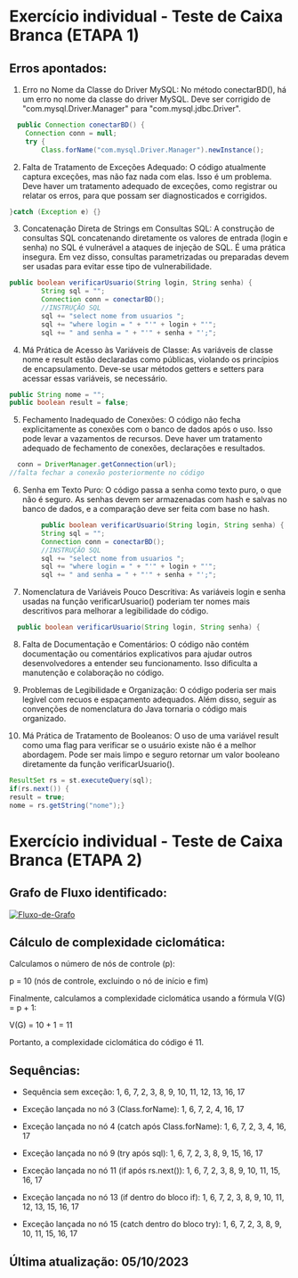 # Exercício individual - Teste de Caixa Branca (ETAPA 1)

## Erros apontados:

1) Erro no Nome da Classe do Driver MySQL:
No método conectarBD(), há um erro no nome da classe do driver MySQL. Deve ser corrigido de "com.mysql.Driver.Manager" para "com.mysql.jdbc.Driver".
```java
  public Connection conectarBD() {
	Connection conn = null;
	try {
		Class.forName("com.mysql.Driver.Manager").newInstance();
```

2) Falta de Tratamento de Exceções Adequado:
O código atualmente captura exceções, mas não faz nada com elas. Isso é um problema. Deve haver um tratamento adequado de exceções, como registrar ou relatar os erros, para que possam ser diagnosticados e corrigidos.
```java
}catch (Exception e) {}
```

3) Concatenação Direta de Strings em Consultas SQL:
A construção de consultas SQL concatenando diretamente os valores de entrada (login e senha) no SQL é vulnerável a ataques de injeção de SQL. É uma prática insegura. Em vez disso, consultas parametrizadas ou preparadas devem ser usadas para evitar esse tipo de vulnerabilidade.
```java
public boolean verificarUsuario(String login, String senha) {
		String sql = "";
		Connection conn = conectarBD();
		//INSTRUÇÃO SQL
		sql += "select nome from usuarios ";
		sql += "where login = " + "'" + login + "'";
		sql += " and senha = " + "'" + senha + "';";
```

4) Má Prática de Acesso às Variáveis de Classe:
As variáveis de classe nome e result estão declaradas como públicas, violando os princípios de encapsulamento. Deve-se usar métodos getters e setters para acessar essas variáveis, se necessário.
```java
public String nome = "";
public boolean result = false;
```

5) Fechamento Inadequado de Conexões:
O código não fecha explicitamente as conexões com o banco de dados após o uso. Isso pode levar a vazamentos de recursos. Deve haver um tratamento adequado de fechamento de conexões, declarações e resultados.
```java
  conn = DriverManager.getConnection(url);
//falta fechar a conexão posteriormente no código
```

6) Senha em Texto Puro:
O código passa a senha como texto puro, o que não é seguro. As senhas devem ser armazenadas com hash e salvas no banco de dados, e a comparação deve ser feita com base no hash.
```java
        public boolean verificarUsuario(String login, String senha) {
		String sql = "";
		Connection conn = conectarBD();
		//INSTRUÇÃO SQL
		sql += "select nome from usuarios ";
		sql += "where login = " + "'" + login + "'";
		sql += " and senha = " + "'" + senha + "';";
```

7) Nomenclatura de Variáveis Pouco Descritiva:
As variáveis login e senha usadas na função verificarUsuario() poderiam ter nomes mais descritivos para melhorar a legibilidade do código.
```java
  public boolean verificarUsuario(String login, String senha) {
```

8) Falta de Documentação e Comentários:
O código não contém documentação ou comentários explicativos para ajudar outros desenvolvedores a entender seu funcionamento. Isso dificulta a manutenção e colaboração no código.

9) Problemas de Legibilidade e Organização:
O código poderia ser mais legível com recuos e espaçamento adequados. Além disso, seguir as convenções de nomenclatura do Java tornaria o código mais organizado.

10) Má Prática de Tratamento de Booleanos:
O uso de uma variável result como uma flag para verificar se o usuário existe não é a melhor abordagem. Pode ser mais limpo e seguro retornar um valor booleano diretamente da função verificarUsuario().
```java
ResultSet rs = st.executeQuery(sql);
if(rs.next()) {
result = true;
nome = rs.getString("nome");}
```
# Exercício individual - Teste de Caixa Branca (ETAPA 2)

## Grafo de Fluxo identificado:
<a href="https://ibb.co/phVbGMj"><img src="https://i.ibb.co/9ZKcz1H/Fluxo-de-Grafo.png" alt="Fluxo-de-Grafo" border="0"></a>

## Cálculo de complexidade ciclomática:

Calculamos o número de nós de controle (p):

p = 10 (nós de controle, excluindo o nó de início e fim)

Finalmente, calculamos a complexidade ciclomática usando a fórmula V(G) = p + 1:

V(G) = 10 + 1 = 11

Portanto, a complexidade ciclomática do código é 11.

## Sequências:

- Sequência sem exceção:
1, 6, 7, 2, 3, 8, 9, 10, 11, 12, 13, 16, 17

- Exceção lançada no nó 3 (Class.forName):
1, 6, 7, 2, 4, 16, 17

- Exceção lançada no nó 4 (catch após Class.forName):
1, 6, 7, 2, 3, 4, 16, 17

- Exceção lançada no nó 9 (try após sql):
1, 6, 7, 2, 3, 8, 9, 15, 16, 17

- Exceção lançada no nó 11 (if após rs.next()):
1, 6, 7, 2, 3, 8, 9, 10, 11, 15, 16, 17

- Exceção lançada no nó 13 (if dentro do bloco if):
1, 6, 7, 2, 3, 8, 9, 10, 11, 12, 13, 15, 16, 17

- Exceção lançada no nó 15 (catch dentro do bloco try):
1, 6, 7, 2, 3, 8, 9, 10, 11, 15, 16, 17

## Última atualização: 05/10/2023
